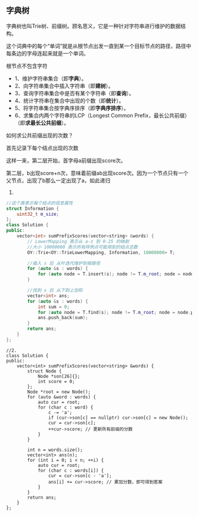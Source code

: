 ## 字典树

字典树也叫Trie树、前缀树。顾名思义，它是一种针对字符串进行维护的数据结构。

这个词典中的每个“单词”就是从根节点出发一直到某一个目标节点的路径，路径中每条边的字母连起来就是一个单词。

根节点不包含字符

- 1、维护字符串集合（即**字典**）。
- 2、向字符串集合中插入字符串（即**建树**）。
- 3、查询字符串集合中是否有某个字符串（即**查询**）。
- 4、统计字符串在集合中出现的个数（即**统计**）。
- 5、将字符串集合按字典序排序（即**字典序排序**）。
- 6、求集合内两个字符串的LCP（Longest Common Prefix，最长公共前缀）（即**求最长公共前缀**）。



如何求公共前缀出现的次数？

首先记录下每个结点出现的次数

这样一来，第二层开始，首字母a前缀出现score次。

第二层，b出现score+n次，意味着前缀ab出现score次。因为一个节点只有一个父节点，出现了b那么一定出现了a，如此递归



1.

```c++
//这个类表示每个结点的信息属性
struct Information {
    uint32_t m_size;
};
class Solution {
public:
    vector<int> sumPrefixScores(vector<string> &words) {
        // LowerMapping 表示从 a-z 到 0-25 的映射
        //大小 10000000 表示所有样例点可能用到的结点总数
        OY::Trie<OY::TrieLowerMapping, Information, 10000000> T;

        //插入 s 后 从叶迭代维护到根路径
        for (auto &s : words) {
            for (auto node = T.insert(s); node != T.m_root; node = node.parent()) node->m_size++;
        }

        //找到 s 后 从下到上加和
        vector<int> ans;
        for (auto &s : words) {
            int sum = 0;
            for (auto node = T.find(s); node != T.m_root; node = node.parent()) sum += node->m_size;
            ans.push_back(sum);
        }
        return ans;
    }
};
```

```
//2.
class Solution {
public:
    vector<int> sumPrefixScores(vector<string> &words) {
        struct Node {
            Node *son[26]{};
            int score = 0;
        };
        Node *root = new Node();
        for (auto &word : words) {
            auto cur = root;
            for (char c : word) {
                c -= 'a';
                if (cur->son[c] == nullptr) cur->son[c] = new Node();
                cur = cur->son[c];
                ++cur->score; // 更新所有前缀的分数
            }
        }

        int n = words.size();
        vector<int> ans(n);
        for (int i = 0; i < n; ++i) {
            auto cur = root;
            for (char c : words[i]) {
                cur = cur->son[c - 'a'];
                ans[i] += cur->score; // 累加分数，即可得到答案
            }
        }
        return ans;
    }
};
```

